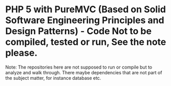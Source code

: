 ﻿PHP 5 with PureMVC (Based on Solid Software Engineering Principles and Design Patterns)  - Code Not to be compiled, tested or run, See the note please.
=========

Note: The repositories here are not supposed to run or compile but to analyze and walk through. There maybe dependencies that are not part of the subject matter, for instance database etc.